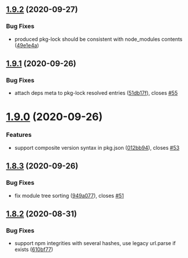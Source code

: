 ## [1.9.2](https://github.com/imsnif/synp/compare/v1.9.1...v1.9.2) (2020-09-27)


### Bug Fixes

* produced pkg-lock should be consistent with node_modules contents ([49e1e4a](https://github.com/imsnif/synp/commit/49e1e4a7d2584a85ab88ccac318c1c1ae94ebbdf))

## [1.9.1](https://github.com/imsnif/synp/compare/v1.9.0...v1.9.1) (2020-09-26)


### Bug Fixes

* attach deps meta to pkg-lock resolved entries ([51db17f](https://github.com/imsnif/synp/commit/51db17f4ed03b4eadc21337617572d6a648a3b22)), closes [#55](https://github.com/imsnif/synp/issues/55)

# [1.9.0](https://github.com/imsnif/synp/compare/v1.8.3...v1.9.0) (2020-09-26)


### Features

* support composite version syntax in pkg.json ([012bb94](https://github.com/imsnif/synp/commit/012bb946fa4e8df127112c670a6328daae8602d5)), closes [#53](https://github.com/imsnif/synp/issues/53)

## [1.8.3](https://github.com/imsnif/synp/compare/v1.8.2...v1.8.3) (2020-09-26)


### Bug Fixes

* fix module tree sorting ([949a077](https://github.com/imsnif/synp/commit/949a077830001e2b321593c9cd83a46de6f31df6)), closes [#51](https://github.com/imsnif/synp/issues/51)

## [1.8.2](https://github.com/imsnif/synp/compare/v1.8.1...v1.8.2) (2020-08-31)


### Bug Fixes

* support npm integrities with several hashes, use legacy url.parse if exists ([610bf77](https://github.com/imsnif/synp/commit/610bf77cea08ef5d89476caf287e48effa9db011))

